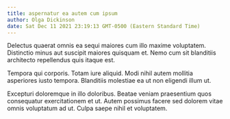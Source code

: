 ```yaml
---
title: aspernatur ea autem cum ipsum
author: Olga Dickinson
date: Sat Dec 11 2021 23:19:13 GMT-0500 (Eastern Standard Time)
---
```

Delectus quaerat omnis ea sequi maiores cum illo maxime voluptatem. Distinctio minus aut suscipit maiores quisquam et. Nemo cum sit blanditiis architecto repellendus quis itaque est.

 Tempora qui corporis. Totam iure aliquid. Modi nihil autem mollitia asperiores iusto tempora. Blanditiis molestiae ea ut non eligendi illum ut.

 Excepturi doloremque in illo doloribus. Beatae veniam praesentium quos consequatur exercitationem et ut. Autem possimus facere sed dolorem vitae omnis voluptatum ad ut. Culpa saepe nihil et voluptatem.